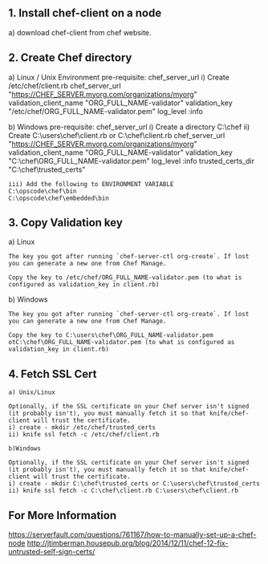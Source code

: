 ## 1. Install chef-client on a node

a) download chef-client from chef website.

## 2. Create Chef directory

a) Linux / Unix Environment
	pre-requisite: chef_server_url
	i) Create /etc/chef/client.rb
	chef_server_url           "https://CHEF_SERVER.myorg.com/organizations/myorg"
	validation_client_name    "ORG_FULL_NAME-validator"
	validation_key            "/etc/chef/ORG_FULL_NAME-validator.pem"
	log_level                 :info

b) Windows
	pre-requisite: chef_server_url
	i) Create a directory C:\chef
	ii) Create C:\users\chef\client.rb or C:\chef\client.rb
	chef_server_url           "https://CHEF_SERVER.myorg.com/organizations/myorg"
	validation_client_name    "ORG_FULL_NAME-validator"
	validation_key            "C:\chef\ORG_FULL_NAME-validator.pem"
	log_level                 :info
	trusted_certs_dir 		  "C:\chef\trusted_certs"

	iii) Add the following to ENVIRONMENT VARIABLE
	C:\opscode\chef\bin
	C:\opscode\chef\embedded\bin

## 3. Copy Validation key
a) Linux

	The key you got after running `chef-server-ctl org-create`. If lost you can generate a new one from Chef Manage.

	Copy the key to /etc/chef/ORG_FULL_NAME-validator.pem (to what is configured as validation_key in client.rb)
b) Windows
	
	The key you got after running `chef-server-ctl org-create`. If lost you can generate a new one from Chef Manage.

	Copy the key to C:\users\chef\ORG_FULL_NAME-validator.pem otC:\chef\ORG_FULL_NAME-validator.pem (to what is configured as validation_key in client.rb)

## 4. Fetch SSL Cert
	a) Unix/Linux

	Optionally, if the SSL certificate on your Chef server isn't signed (it probably isn't), you must manually fetch it so that knife/chef-client will trust the certificate.
	i) create - mkdir /etc/chef/trusted_certs
	ii) knife ssl fetch -c /etc/chef/client.rb

	b)Windows

	Optionally, if the SSL certificate on your Chef server isn't signed (it probably isn't), you must manually fetch it so that knife/chef-client will trust the certificate.
	i) create - mkdir C:\chef\trusted_certs or C:\users\chef\trusted_certs
	ii) knife ssl fetch -c C:\chef\client.rb C:\users\chef\client.rb


## For More Information

https://serverfault.com/questions/761167/how-to-manually-set-up-a-chef-node
http://jtimberman.housepub.org/blog/2014/12/11/chef-12-fix-untrusted-self-sign-certs/